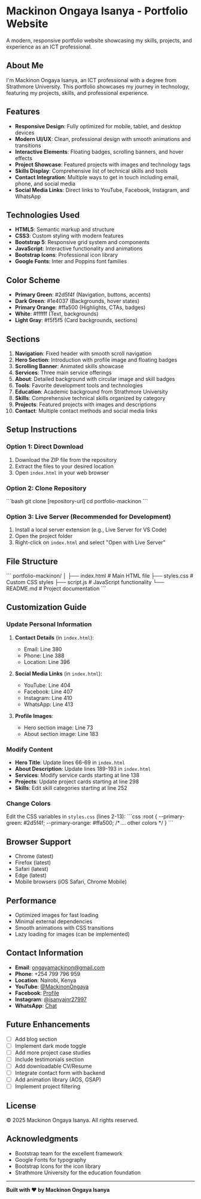 # Mackinon Ongaya Isanya - Portfolio Website

A modern, responsive portfolio website showcasing my skills, projects, and experience as an ICT professional.

## About Me

I'm Mackinon Ongaya Isanya, an ICT professional with a degree from Strathmore University. This portfolio showcases my journey in technology, featuring my projects, skills, and professional experience.

## Features

- **Responsive Design**: Fully optimized for mobile, tablet, and desktop devices
- **Modern UI/UX**: Clean, professional design with smooth animations and transitions
- **Interactive Elements**: Floating badges, scrolling banners, and hover effects
- **Project Showcase**: Featured projects with images and technology tags
- **Skills Display**: Comprehensive list of technical skills and tools
- **Contact Integration**: Multiple ways to get in touch including email, phone, and social media
- **Social Media Links**: Direct links to YouTube, Facebook, Instagram, and WhatsApp

## Technologies Used

- **HTML5**: Semantic markup and structure
- **CSS3**: Custom styling with modern features
- **Bootstrap 5**: Responsive grid system and components
- **JavaScript**: Interactive functionality and animations
- **Bootstrap Icons**: Professional icon library
- **Google Fonts**: Inter and Poppins font families

## Color Scheme

- **Primary Green**: #2d5f4f (Navigation, buttons, accents)
- **Dark Green**: #1e4037 (Backgrounds, hover states)
- **Primary Orange**: #ffa500 (Highlights, CTAs, badges)
- **White**: #ffffff (Text, backgrounds)
- **Light Gray**: #f5f5f5 (Card backgrounds, sections)

## Sections

1. **Navigation**: Fixed header with smooth scroll navigation
2. **Hero Section**: Introduction with profile image and floating badges
3. **Scrolling Banner**: Animated skills showcase
4. **Services**: Three main service offerings
5. **About**: Detailed background with circular image and skill badges
6. **Tools**: Favorite development tools and technologies
7. **Education**: Academic background from Strathmore University
8. **Skills**: Comprehensive technical skills organized by category
9. **Projects**: Featured projects with images and descriptions
10. **Contact**: Multiple contact methods and social media links

## Setup Instructions

### Option 1: Direct Download
1. Download the ZIP file from the repository
2. Extract the files to your desired location
3. Open `index.html` in your web browser

### Option 2: Clone Repository
\`\`\`bash
git clone [repository-url]
cd portfolio-mackinon
\`\`\`

### Option 3: Live Server (Recommended for Development)
1. Install a local server extension (e.g., Live Server for VS Code)
2. Open the project folder
3. Right-click on `index.html` and select "Open with Live Server"

## File Structure

\`\`\`
portfolio-mackinon/
│
├── index.html          # Main HTML file
├── styles.css          # Custom CSS styles
├── script.js           # JavaScript functionality
└── README.md           # Project documentation
\`\`\`

## Customization Guide

### Update Personal Information

1. **Contact Details** (in `index.html`):
   - Email: Line 380
   - Phone: Line 388
   - Location: Line 396

2. **Social Media Links** (in `index.html`):
   - YouTube: Line 404
   - Facebook: Line 407
   - Instagram: Line 410
   - WhatsApp: Line 413

3. **Profile Images**:
   - Hero section image: Line 73
   - About section image: Line 183

### Modify Content

- **Hero Title**: Update lines 66-69 in `index.html`
- **About Description**: Update lines 189-193 in `index.html`
- **Services**: Modify service cards starting at line 138
- **Projects**: Update project cards starting at line 298
- **Skills**: Edit skill categories starting at line 252

### Change Colors

Edit the CSS variables in `styles.css` (lines 2-13):
\`\`\`css
:root {
  --primary-green: #2d5f4f;
  --primary-orange: #ffa500;
  /* ... other colors */
}
\`\`\`

## Browser Support

- Chrome (latest)
- Firefox (latest)
- Safari (latest)
- Edge (latest)
- Mobile browsers (iOS Safari, Chrome Mobile)

## Performance

- Optimized images for fast loading
- Minimal external dependencies
- Smooth animations with CSS transitions
- Lazy loading for images (can be implemented)

## Contact Information

- **Email**: ongayamackinon@gmail.com
- **Phone**: +254 799 796 959
- **Location**: Nairobi, Kenya
- **YouTube**: [@MackinonOngaya](https://www.youtube.com/@MackinonOngaya)
- **Facebook**: [Profile](https://www.facebook.com/profile.php?id=61577361315108)
- **Instagram**: [@isanyajnr27997](https://www.instagram.com/isanyajnr27997/)
- **WhatsApp**: [Chat](https://wa.me/254799796959)

## Future Enhancements

- [ ] Add blog section
- [ ] Implement dark mode toggle
- [ ] Add more project case studies
- [ ] Include testimonials section
- [ ] Add downloadable CV/Resume
- [ ] Integrate contact form with backend
- [ ] Add animation library (AOS, GSAP)
- [ ] Implement project filtering

## License

© 2025 Mackinon Ongaya Isanya. All rights reserved.

## Acknowledgments

- Bootstrap team for the excellent framework
- Google Fonts for typography
- Bootstrap Icons for the icon library
- Strathmore University for the education foundation

---

**Built with ❤️ by Mackinon Ongaya Isanya**
